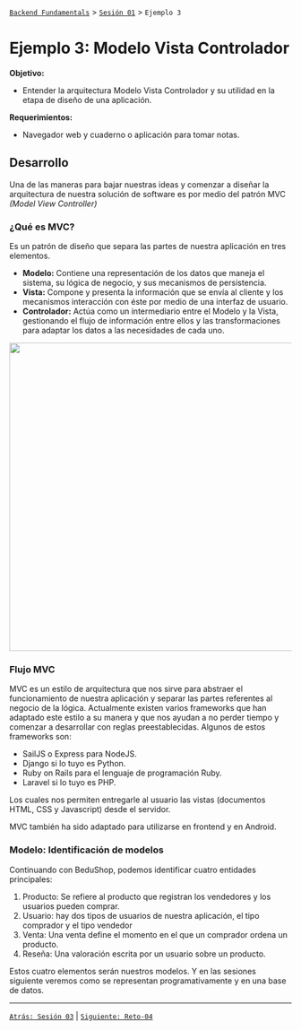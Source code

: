 [`Backend Fundamentals`](../../README.md) > [`Sesión 01`](../README.md) > `Ejemplo 3`

# Ejemplo 3: Modelo Vista Controlador

**Objetivo:**

- Entender la arquitectura Modelo Vista Controlador y su utilidad en la etapa de diseño de una aplicación.

**Requerimientos:**

- Navegador web y cuaderno o aplicación para tomar notas.

## Desarrollo

Una de las maneras para bajar nuestras ideas y comenzar a diseñar la arquitectura de nuestra solución de software es por medio del patrón MVC *(Model View Controller)* 

### ¿Qué es MVC?

Es un patrón de diseño que separa las partes de nuestra aplicación en tres elementos.

- **Modelo:** Contiene una representación de los datos que maneja el sistema, su lógica de negocio, y sus mecanismos de persistencia.
- **Vista:**  Compone y presenta la información que se envía al cliente y los mecanismos interacción con éste por medio de una interfaz de usuario.
- **Controlador:** Actúa como un intermediario entre el Modelo y la Vista, gestionando el flujo de información entre ellos y las transformaciones para adaptar los datos a las necesidades de cada uno.

<img src="https://designlopers.com/views/assets/post/Desarrollo_de_aplicaciones_profesionales_en_PHP_y_MVC.png" width="550">

### Flujo MVC

MVC es un estilo de arquitectura que nos sirve para abstraer el funcionamiento de nuestra aplicación y separar las partes referentes al negocio de la lógica. Actualmente existen varios frameworks que han adaptado este estilo a su manera y que nos ayudan a no perder tiempo y comenzar a desarrollar con reglas preestablecidas. Algunos de estos frameworks son:

- SailJS o Express para NodeJS.
- Django si lo tuyo es Python.
- Ruby on Rails para el lenguaje de programación Ruby.
- Laravel si lo tuyo es PHP.

Los cuales nos permiten entregarle al usuario las vistas (documentos HTML, CSS y Javascript) desde el servidor.

MVC también ha sido adaptado para utilizarse en frontend y en Android.

### Modelo: Identificación de modelos

Continuando con BeduShop, podemos identificar cuatro entidades principales:

1. Producto: Se refiere al producto que registran los vendedores y los usuarios pueden comprar.
2. Usuario: hay dos tipos de usuarios de nuestra aplicación, el tipo comprador y el tipo vendedor 
3. Venta: Una venta define el momento en el que un comprador ordena un producto.
3. Reseña: Una valoración escrita por un usuario sobre un producto. 

Estos cuatro elementos serán nuestros modelos. Y en las sesiones siguiente veremos como se representan programativamente y en una base de datos.


-------



[`Atrás: Sesión 03`](../Ejemplo-03) | [`Siguiente: Reto-04`](../README.md)

